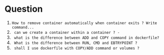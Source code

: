 # Question  
 
1.  ` How to remove container automatically when container exits ? Write command... `
2.  ` can we create a container within a container ? -`
3.  ` what is the difference between ADD and COPY command in dockerfile?`
4.  ` What is the difference between RUN, CMD and EBTRYPOINT ?`
5.  ` shall I use dockerfile with COPY/ADD command or volumes ?`
